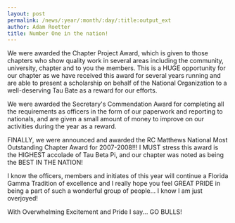 ```yaml
---
layout: post
permalink: /news/:year/:month/:day/:title:output_ext
author: Adam Roetter
title: Number One in the nation!
---
```


We were awarded the Chapter Project Award, which is given to those chapters who show quality work in several areas including the community, university, chapter and to you the members. This is a HUGE opportunity for our chapter as we have received this award for several years running and are able to present a scholarship on behalf of the National Organization to a well-deserving Tau Bate as a reward for our efforts.

We were awarded the Secretary's Commendation Award for completing all the requirements as officers in the form of our paperwork and reporting to nationals, and are given a small amount of money to improve on our activities during the year as a reward.

FINALLY, we were announced and awarded the RC Matthews National Most Outstanding Chapter Award for 2007-2008!!! I MUST stress this award is the HIGHEST accolade of Tau Beta Pi, and our chapter was noted as being the BEST IN THE NATION!

I know the officers, members and initiates of this year will continue a Florida Gamma Tradition of excellence and I really hope you feel GREAT PRIDE in being a part of such a wonderful group of people... I know I am just overjoyed!

With Overwhelming Excitement and Pride I say... GO BULLS!
